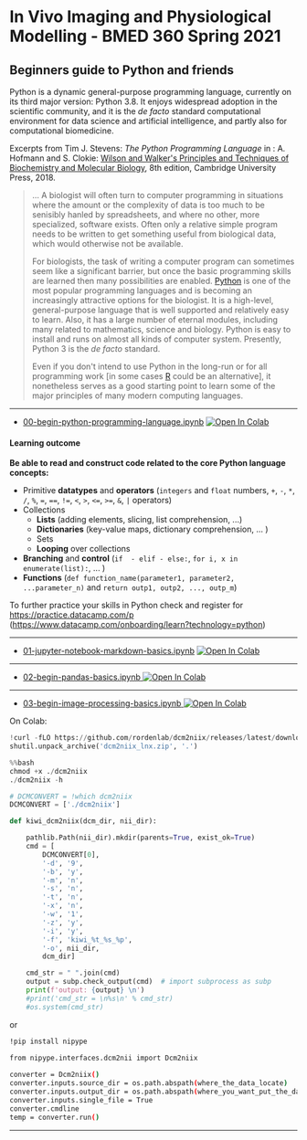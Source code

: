 # In Vivo Imaging and Physiological Modelling - BMED 360 Spring 2021


## Beginners guide to Python and friends

Python is a dynamic general-purpose programming language, currently on its third major version: Python 3.8. It enjoys widespread adoption in the scientific community, and it is the *de facto* standard computational environment for data science and artificial intelligence, and partly also for computational biomedicine.

Excerpts from Tim J. Stevens: _The Python Programming Language_ in : A. Hofmann and S. Clokie: [Wilson and Walker's Principles and Techniques of Biochemistry and Molecular Biology](https://www.cambridge.org/core/books/wilson-and-walkers-principles-and-techniques-of-biochemistry-and-molecular-biology/2159004E019DDD87C0A97EE8DB72B79F), 8th edition, Cambridge University Press, 2018.


> ... A biologist will often turn to computer programming in situations where the amount or the complexity of data is too much to be senisibly hanled by spreadsheets, and where no other, more specialized, software exists. Often only a relative simple program needs to be written to get something useful from biological data, which would otherwise not be available.
>
> For biologists, the task of writing a computer program can sometimes seem like a significant barrier, but once the basic programming skills are learned then many possibilities are enabled. [Python](https://www.python.org) is one of the most popular programming languages and is becoming an increasingly attractive options for the biologist. It is a high-level, general-purpose language that is well supported and relatively easy to learn. Also, it has a large number of eternal modules, including many related to mathematics, science and biology. Python is easy to install and runs on almost all kinds of computer system. Presently, Python 3 is the _de facto_ standard.
>
> Even if you don't intend to use Python in the long-run or for all programming work [in some cases [R](https://www.r-project.org) could be an alternative], it nonetheless serves as a good starting point to learn some of the major principles of many modern computing languages.
> 

----------------------

- [00-begin-python-programming-language.ipynb](https://nbviewer.jupyter.org/github/computational-medicine/BMED360-2021/blob/main/Lab0-beginners-guide/00-begin-python-programming-language.ipynb) <a href="https://colab.research.google.com/github/computational-medicine/BMED360-2021/blob/main/Lab0-beginners-guide/00-begin-python-programming-language.ipynb">
  <img src="https://colab.research.google.com/assets/colab-badge.svg" alt="Open In Colab"/>
</a>

#### Learning outcome

**Be able to read and construct code related to the core Python language concepts:**

- Primitive **datatypes** and **operators** (`integers` and `float` numbers, `+`, `-`, `*`, `/`, `%`, `=`, `==`, `!=`, `<`, `>`, `<=`, `>=`, `&`, `|` operators)
- Collections
  - **Lists** (adding elements, slicing, list comprehension,  ...)
  - **Dictionaries** (key-value maps, dictionary comprehension, ... )
  - Sets
  - **Looping** over collections
- **Branching** and **control** (`if  - elif - else:`,  `for i, x in enumerate(list):`, ... )
- **Functions** (`def function_name(parameter1, parameter2, ...parameter_n)` and `return outp1, outp2, ..., outp_m`)

To further practice your skills in Python check and register for https://practice.datacamp.com/p <br>(https://www.datacamp.com/onboarding/learn?technology=python)

------------------


- [01-jupyter-notebook-markdown-basics.ipynb](https://nbviewer.jupyter.org/github/computational-medicine/BMED360-2021/blob/main/Lab0-beginners-guide/01-jupyter-notebook-markdown-basics.ipynb) <a href="https://colab.research.google.com/github/computational-medicine/BMED360-2021/blob/main/Lab0-beginners-guide/01-jupyter-notebook-markdown-basics.ipynb">
  <img src="https://colab.research.google.com/assets/colab-badge.svg" alt="Open In Colab"/>
</a>


-------------------

- [02-begin-pandas-basics.ipynb](https://nbviewer.jupyter.org/github/computational-medicine/BMED360-2021/blob/main/Lab0-beginners-guide/02-begin-pandas-basics.ipynb)<a href="https://colab.research.google.com/github/computational-medicine/BMED360-2021/blob/main/Lab0-beginners-guide/02-begin-pandas-basics.ipynb">
  <img src="https://colab.research.google.com/assets/colab-badge.svg" alt="Open In Colab"/>
</a>

-------------------

- [03-begin-image-processing-basics.ipynb](https://nbviewer.jupyter.org/github/computational-medicine/BMED360-2021/blob/main/Lab0-beginners-guide/03-begin-image-processing-basics.ipynb)<a href="https://colab.research.google.com/github/computational-medicine/BMED360-2021/blob/main/Lab0-beginners-guide/03-begin-image-processing-basics.ipynb">
  <img src="https://colab.research.google.com/assets/colab-badge.svg" alt="Open In Colab"/>
</a>


On Colab:

```python
!curl -fLO https://github.com/rordenlab/dcm2niix/releases/latest/download/dcm2niix_lnx.zip
shutil.unpack_archive('dcm2niix_lnx.zip', '.')
```
```python
%%bash
chmod +x ./dcm2niix
./dcm2niix -h
```
```python
# DCMCONVERT = !which dcm2niix
DCMCONVERT = ['./dcm2niix']
```
```python
def kiwi_dcm2niix(dcm_dir, nii_dir):

    pathlib.Path(nii_dir).mkdir(parents=True, exist_ok=True)
    cmd = [
        DCMCONVERT[0],
        '-d', '9',
        '-b', 'y',
        '-m', 'n',
        '-s', 'n',
        '-t', 'n',
        '-x', 'n',
        '-w', '1',
        '-z', 'y',
        '-i', 'y',
        '-f', 'kiwi_%t_%s_%p', 
        '-o', nii_dir,
        dcm_dir]

    cmd_str = " ".join(cmd)
    output = subp.check_output(cmd)  # import subprocess as subp
    print(f'output: {output} \n')
    #print('cmd_str = \n%s\n' % cmd_str)
    #os.system(cmd_str)
```
or
```bash
!pip install nipype

from nipype.interfaces.dcm2nii import Dcm2niix
 
converter = Dcm2niix()
converter.inputs.source_dir = os.path.abspath(where_the_data_locate)
converter.inputs.output_dir = os.path.abspath(where_you_want_put_the_data_into)
converter.inputs.single_file = True
converter.cmdline
temp = converter.run()
``` 
------

